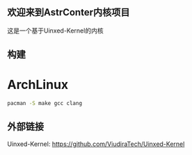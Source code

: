 ## 欢迎来到AstrConter内核项目
这是一个基于Uinxed-Kernel的内核 

## 构建
# ArchLinux
```bash
pacman -S make gcc clang
```


## 外部链接
Uinxed-Kernel: https://github.com/ViudiraTech/Uinxed-Kernel